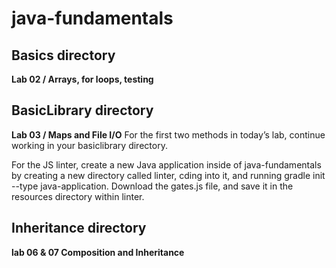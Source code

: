 # java-fundamentals
## Basics directory
**Lab 02 / Arrays, for loops, testing** 

## BasicLibrary directory
**Lab 03 / Maps and File I/O** 
For the first two methods in today’s lab, continue working in your basiclibrary directory.

For the JS linter, create a new Java application inside of java-fundamentals by creating a new directory called linter, cding into it, and running gradle init --type java-application. Download the gates.js file, and save it in the resources directory within linter.

##  Inheritance directory
**lab  06 & 07 Composition and Inheritance**   
